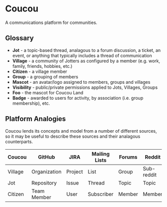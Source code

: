 # Coucou

A communications platform for communities.

## Glossary

 * **Jot** - a topic-based thread, analagous to a forum discussion, a ticket, an event, or anything that typically includes a thread of communication
 * **Village** - a community of Jotters as configured by a member (e.g. work, family, friends, hobbies, etc.)
 * **Citizen** - a village member
 * **Group** - a grouping of members
 * **Mascot** - an avatar/logo assigned to members, groups and villages
 * **Visibility** - public/private permissions applied to Jots, Villages, Groups
 * **Foo** - the mascot for Coucou Land
 * **Badge** - awarded to users for activity, by association (i.e. group membership), etc.

## Platform Analogies

Coucou lends its concepts and model from a number of different sources, so it may be useful to describe these sources and their analagous counterparts.

| Coucou  | GitHub       | JIRA    | Mailing Lists | Forums | Reddit     | Twitter      | Facebook
| ------  | ------       | ----    | ------------- | ------ | ------     | -------      | --------
| Village | Organization | Project | List          | Group  | Sub-reddit | -            | -
| Jot     | Repository   | Issue   | Thread        | Topic  | Topic      | Conversation | Messages
| Citizen | Team Member  | User    | Subscriber    | Member | Member     | User         | User
